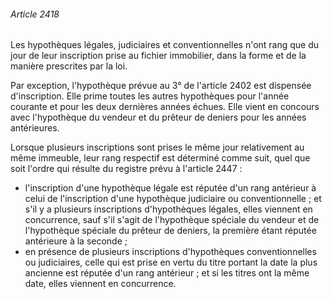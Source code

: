 ###### Article 2418

Les hypothèques légales, judiciaires et conventionnelles n'ont rang que du jour de leur inscription prise au fichier immobilier, dans la forme et de la manière prescrites par la loi.

Par exception, l'hypothèque prévue au 3° de l'article 2402 est dispensée d'inscription. Elle prime toutes les autres hypothèques pour l'année courante et pour les deux dernières années échues. Elle vient en concours avec l'hypothèque du vendeur et du prêteur de deniers pour les années antérieures.

Lorsque plusieurs inscriptions sont prises le même jour relativement au même immeuble, leur rang respectif est déterminé comme suit, quel que soit l'ordre qui résulte du registre prévu à l'article 2447 :

- l'inscription d'une hypothèque légale est réputée d'un rang antérieur à celui de l'inscription d'une hypothèque judiciaire ou conventionnelle ; et s'il y a plusieurs inscriptions d'hypothèques légales, elles viennent en concurrence, sauf s'il s'agit de l'hypothèque spéciale du vendeur et de l'hypothèque spéciale du prêteur de deniers, la première étant réputée antérieure à la seconde ;
- en présence de plusieurs inscriptions d'hypothèques conventionnelles ou judiciaires, celle qui est prise en vertu du titre portant la date la plus ancienne est réputée d'un rang antérieur ; et si les titres ont la même date, elles viennent en concurrence.

